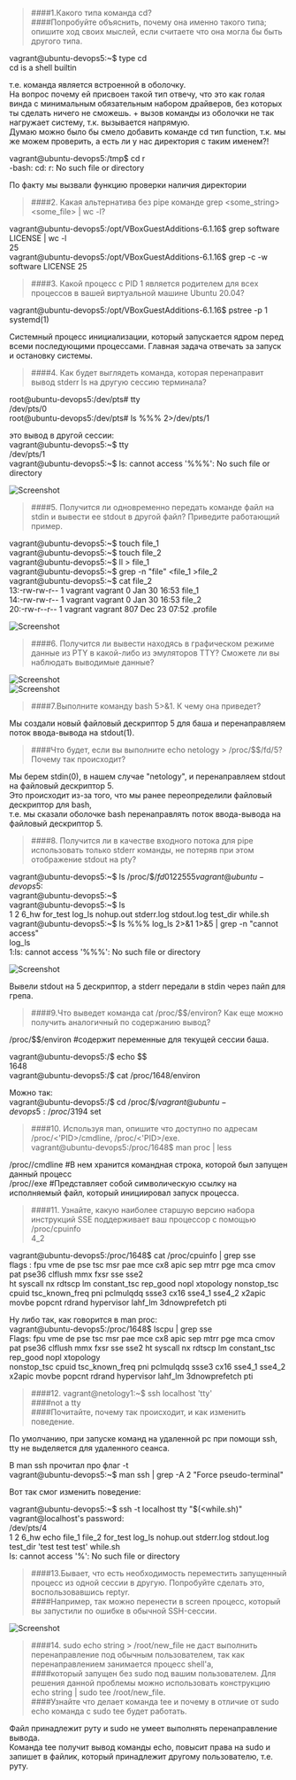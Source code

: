 > ####1.Какого типа команда cd?  
> ####Попробуйте объяснить, почему она именно такого типа; опишите ход своих мыслей, если считаете что она могла бы быть другого типа.

vagrant@ubuntu-devops5:~$ type cd  
cd is a shell builtin

т.е. команда является встроенной в оболочку.  
На вопрос почему ей присвоен такой тип отвечу, что это как голая винда с минимальным обязательным набором драйверов, без которых ты сделать ничего не сможешь. +
 вызов команды из оболочки не так нагружает систему, т.к. вызывается напрямую.  
  Думаю можно было бы смело добавить команде cd тип function, т.к. мы же можем проверить, а есть ли у нас директория с таким именем?!

vagrant@ubuntu-devops5:/tmp$ cd r  
-bash: cd: r: No such file or directory

По факту мы вызвали функцию проверки наличия директории


> ####2. Какая альтернатива без pipe команде grep <some_string> <some_file> | wc -l?

vagrant@ubuntu-devops5:/opt/VBoxGuestAdditions-6.1.16$ grep software LICENSE | wc -l  
25  
vagrant@ubuntu-devops5:/opt/VBoxGuestAdditions-6.1.16$ grep -c -w software LICENSE
25

> ####3. Какой процесс с PID 1 является родителем для всех процессов в вашей виртуальной машине Ubuntu 20.04?

vagrant@ubuntu-devops5:/opt/VBoxGuestAdditions-6.1.16$ pstree -p 1  
systemd(1)

Системный процесс инициализации, который запускается ядром перед всеми последующими процессами. Главная задача отвечать за запуск и остановку системы.

> ####4. Как будет выглядеть команда, которая перенаправит вывод stderr ls на другую сессию терминала?

root@ubuntu-devops5:/dev/pts# tty  
/dev/pts/0  
root@ubuntu-devops5:/dev/pts# ls %%% 2>/dev/pts/1


это вывод в другой сессии:  
vagrant@ubuntu-devops5:~$ tty  
/dev/pts/1  
vagrant@ubuntu-devops5:~$ ls: cannot access '%%%': No such file or directory

![Screenshot](https://gitlab.com/SobolevES/devops-netology/-/raw/main/pics/4_terminal2.JPG)


> ####5. Получится ли одновременно передать команде файл на stdin и вывести ее stdout в другой файл? Приведите работающий пример.

vagrant@ubuntu-devops5:~$ touch file_1  
vagrant@ubuntu-devops5:~$ touch file_2  
vagrant@ubuntu-devops5:~$ ll > file_1  
vagrant@ubuntu-devops5:~$ grep -n "file" <file_1 >file_2  
vagrant@ubuntu-devops5:~$ cat file_2  
13:-rw-rw-r-- 1 vagrant vagrant       0 Jan 30 16:53 file_1  
14:-rw-rw-r-- 1 vagrant vagrant       0 Jan 30 16:53 file_2  
20:-rw-r--r-- 1 vagrant vagrant     807 Dec 23 07:52 .profile  

![Screenshot](https://gitlab.com/SobolevES/devops-netology/-/raw/main/pics/5_terminal2.JPG)

> ####6. Получится ли вывести находясь в графическом режиме данные из PTY в какой-либо из эмуляторов TTY? Сможете ли вы наблюдать выводимые данные?

![Screenshot](https://gitlab.com/SobolevES/devops-netology/-/raw/main/pics/6.1_terminal.JPG)  
![Screenshot](https://gitlab.com/SobolevES/devops-netology/-/raw/main/pics/6.2_terminal.JPG)

> ####7.Выполните команду bash 5>&1. К чему она приведет?


Мы создали новый файловый дескриптор 5 для баша и перенаправляем поток ввода-вывода на stdout(1).

> ####Что будет, если вы выполните echo netology > /proc/$$/fd/5? Почему так происходит?

Мы берем stdin(0), в нашем случае "netology", и перенаправляем stdout на файловый дескриптор 5.  
Это происходит из-за того, что мы ранее переопределили файловый дескриптор для bash,  
т.е. мы сказали оболочке bash перенаправлять поток ввода-вывода на файловый дескриптор 5.

> ####8. Получится ли в качестве входного потока для pipe использовать только stderr команды, не потеряв при этом отображение stdout на pty?

vagrant@ubuntu-devops5:~$ ls /proc/$$/fd  
0  1  2  255  5  
vagrant@ubuntu-devops5:~$  
vagrant@ubuntu-devops5:~$  
vagrant@ubuntu-devops5:~$ ls  
1  2  6_hw  for_test  log_ls  nohup.out  stderr.log  stdout.log  test_dir  while.sh  
vagrant@ubuntu-devops5:~$ ls %%% log_ls 2>&1 1>&5 | grep -n "cannot access"  
log_ls  
1:ls: cannot access '%%%': No such file or directory

![Screenshot](https://gitlab.com/SobolevES/devops-netology/-/raw/main/pics/8_terminal2.JPG)

Вывели stdout на 5 дескриптор, а stderr передали в stdin через пайп для грепа.

> ####9.Что выведет команда cat /proc/$$/environ? Как еще можно получить аналогичный по содержанию вывод?

/proc/$$/environ  #содержит переменные для текущей сессии баша.


vagrant@ubuntu-devops5:/$ echo $$  
1648  
vagrant@ubuntu-devops5:/$ cat /proc/1648/environ

Можно так:  
vagrant@ubuntu-devops5:/$ cd /proc/$$/  
vagrant@ubuntu-devops5:/proc/3194$ set


> ####10. Используя man, опишите что доступно по адресам /proc/<'PID>/cmdline, /proc/<'PID>/exe.  
vagrant@ubuntu-devops5:/proc/1648$ man proc | less

/proc/<PID>/cmdline   #В нем хранится командная строка, которой был запущен данный процесс  
/proc/<PID>/exe       #Представляет собой символическую ссылку на исполняемый файл, который инициировал запуск процесса.

> ####11. Узнайте, какую наиболее старшую версию набора инструкций SSE поддерживает ваш процессор с помощью /proc/cpuinfo  
4_2

vagrant@ubuntu-devops5:/proc/1648$ cat /proc/cpuinfo | grep sse  
flags           : fpu vme de pse tsc msr pae mce cx8 apic sep mtrr pge mca cmov pat pse36 clflush mmx fxsr sse sse2  
ht syscall nx rdtscp lm constant_tsc rep_good nopl xtopology nonstop_tsc cpuid tsc_known_freq pni pclmulqdq ssse3 cx16 sse4_1 sse4_2 x2apic movbe popcnt rdrand hypervisor lahf_lm 3dnowprefetch pti

Ну либо так, как говорится в man proc:  
vagrant@ubuntu-devops5:/proc/1648$ lscpu | grep sse  
Flags:                           fpu vme de pse tsc msr pae mce cx8 apic sep mtrr pge mca cmov pat pse36 clflush mmx fxsr sse sse2 ht syscall nx rdtscp lm constant_tsc rep_good nopl xtopology  
nonstop_tsc cpuid tsc_known_freq pni pclmulqdq ssse3 cx16 sse4_1 sse4_2 x2apic movbe popcnt rdrand hypervisor lahf_lm 3dnowprefetch pti

>####12. vagrant@netology1:~$ ssh localhost 'tty'  
>####not a tty  
>####Почитайте, почему так происходит, и как изменить поведение.

По умолчанию, при запуске команд на удаленной рс при помощи ssh, tty не выделяется для удаленного сеанса.


В  man ssh  прочитал про флаг -t  
vagrant@ubuntu-devops5:~$ man ssh | grep -A 2 "Force pseudo-terminal"

Вот так смог изменить поведение:

vagrant@ubuntu-devops5:~$ ssh -t localhost tty "$(<while.sh)"  
vagrant@localhost's password:  
/dev/pts/4  
1   2   6_hw   echo   file_1   file_2   for_test   log_ls   nohup.out   stderr.log   stdout.log   test_dir  'test test test'   while.sh  
ls: cannot access '%': No such file or directory


>####13.Бывает, что есть необходимость переместить запущенный процесс из одной сессии в другую. Попробуйте сделать это, воспользовавшись reptyr.  
>####Например, так можно перенести в screen процесс, который вы запустили по ошибке в обычной SSH-сессии.

![Screenshot](https://gitlab.com/SobolevES/devops-netology/-/raw/main/pics/13_terminal2.JPG)


>####14. sudo echo string > /root/new_file не даст выполнить перенаправление под обычным пользователем, так как перенаправлением занимается процесс shell'а,  
>####который запущен без sudo под вашим пользователем. Для решения данной проблемы можно использовать конструкцию echo string | sudo tee /root/new_file.   
>####Узнайте что делает команда tee и почему в отличие от sudo echo команда с sudo tee будет работать.

Файл принадлежит руту и sudo не умеет выполнять перенаправление вывода.  
Команда tee получит вывод команды echo, повысит права на sudo и запишет в файлик, который принадлежит другому пользователю, т.е. руту.  



